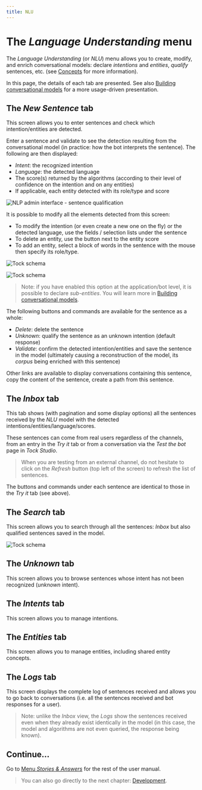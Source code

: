 ```yaml
---
title: NLU
---
```


# The _Language Understanding_ menu

The _Language Understanding_ (or _NLU_) menu allows you to create, modify, and enrich conversational models:
declare _intentions_ and _entities_, _qualify_ sentences, etc. (see [Concepts](../concepts.md)
for more information).

In this page, the details of each tab are presented. See also [Building conversational models](../../user/guides/build-model.md)
for a more usage-driven presentation.

## The _New Sentence_ tab

This screen allows you to enter sentences and check which intention/entities are detected.

Enter a sentence and validate to see the detection resulting from the conversational model (in practice: how the bot
interprets the sentence). The following are then displayed:

* _Intent_: the recognized intention
* _Language_: the detected language
* The score(s) returned by the algorithms (according to their level of confidence on the intention and on any entities)
* If applicable, each entity detected with its role/type and score

![NLP admin interface - sentence qualification](../../img/tock-nlp-admin.png "Example of sentence qualification")

It is possible to modify all the elements detected from this screen:

* To modify the intention (or even create a new one on the fly) or the detected language, use the fields /
selection lists under the sentence
* To delete an entity, use the button next to the entity score
* To add an entity, select a block of words in the sentence with the mouse then specify its role/type.

![Tock schema](../../img/try-it-2.png "Selecting an entity")

![Tock schema](../../img/try-it-3.png "Adding an entity - step 1")

> Note: if you have enabled this option at the application/bot level, it is possible to declare
>_sub-entities_. You will learn more in [Building conversational models](../../user/guides/build-model.md).

The following buttons and commands are available for the sentence as a whole:

* _Delete_: delete the sentence
* _Unknown_: qualify the sentence as an unknown intention (default response)
* _Validate_: confirm the detected intention/entities and save the sentence in the model
(ultimately causing a reconstruction of the model, its _corpus_ being enriched with this sentence)

Other links are available to display conversations containing this sentence, copy the content of the
sentence, create a path from this sentence.

## The _Inbox_ tab

This tab shows (with pagination and some display options) all the sentences received by the _NLU_ model
with the detected intentions/entities/language/scores.

These sentences can come from real users regardless of the channels, from an entry in the _Try it_ tab
or from a conversation via the _Test the bot_ page in _Tock Studio_.

> When you are testing from an external channel, do not hesitate to click on the _Refresh_ button
> (top left of the screen) to refresh the list of sentences.

The buttons and commands under each sentence are identical to those in the _Try it_ tab (see above).

## The _Search_ tab

This screen allows you to search through all the sentences: _Inbox_ but also qualified sentences
saved in the model.

![Tock schema](../../img/search.png "Search for a sentence")

## The _Unknown_ tab

This screen allows you to browse sentences whose intent has not been recognized (_unknown_ intent).

## The _Intents_ tab

This screen allows you to manage intentions.

## The _Entities_ tab

This screen allows you to manage entities, including shared entity concepts.

## The _Logs_ tab

This screen displays the complete log of sentences received and allows you to go back to conversations (i.e. all the sentences received and bot responses for a user).

> Note: unlike the _Inbox_ view, the _Logs_ show the sentences received even when they already exist
>identically in the model (in this case, the model and algorithms are not even queried, the response being
>known).

## Continue...

Go to [Menu _Stories & Answers_](../../user/studio/stories-and-answers.md) for the rest of the user manual.

> You can also go directly to the next chapter: [Development](../../../dev/modes.md).